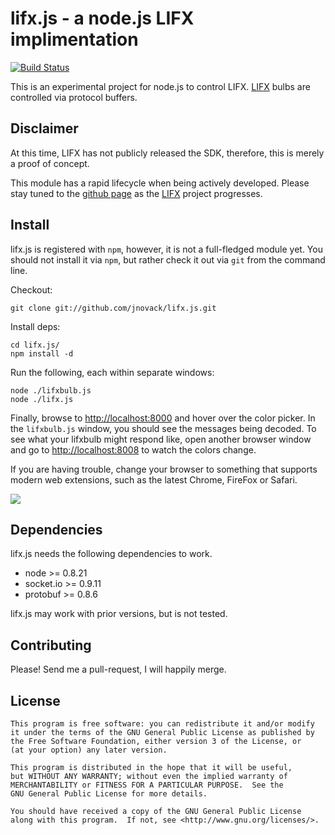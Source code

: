 lifx.js - a node.js LIFX implimentation
=======================================

[![Build Status](https://travis-ci.org/jnovack/lifx.js.png)](https://travis-ci.org/jnovack/lifx.js)

This is an experimental project for node.js to control LIFX.  [LIFX](http://lifx.co) bulbs are
controlled via protocol buffers.

## Disclaimer

At this time, LIFX has not publicly released the SDK, therefore, this is merely
a proof of concept.

This module has a rapid lifecycle when being actively developed.  Please stay
tuned to the [github page](http://github.com/jnovack/lifx.js) as the [LIFX](http://lifx.co) project
progresses.

## Install

lifx.js is registered with `npm`, however, it is not a full-fledged module yet.
You should not install it via `npm`, but rather check it out via `git` from the
command line.

Checkout:

    git clone git://github.com/jnovack/lifx.js.git

Install deps:

    cd lifx.js/
    npm install -d

Run the following, each within separate windows:

    node ./lifxbulb.js
    node ./lifx.js

Finally, browse to [http://localhost:8000](http://localhost:8000) and hover over the color picker. In
the `lifxbulb.js` window, you should see the messages being decoded. To see what
your lifxbulb might respond like, open another browser window and go to
[http://localhost:8008](http://localhost:8008) to watch the colors change.

If you are having trouble, change your browser to something that supports modern
web extensions, such as the latest Chrome, FireFox or Safari.

<img src="https://github.com/jnovack/lifx.js/blob/master/www/screenshot.png?raw=true">

## Dependencies

lifx.js needs the following dependencies to work.

  * node >= 0.8.21
  * socket.io >= 0.9.11
  * protobuf >= 0.8.6

lifx.js may work with prior versions, but is not tested.

## Contributing

Please! Send me a pull-request, I will happily merge.

## License

    This program is free software: you can redistribute it and/or modify
    it under the terms of the GNU General Public License as published by
    the Free Software Foundation, either version 3 of the License, or
    (at your option) any later version.
    
    This program is distributed in the hope that it will be useful,
    but WITHOUT ANY WARRANTY; without even the implied warranty of
    MERCHANTABILITY or FITNESS FOR A PARTICULAR PURPOSE.  See the
    GNU General Public License for more details.
    
    You should have received a copy of the GNU General Public License
    along with this program.  If not, see <http://www.gnu.org/licenses/>.


